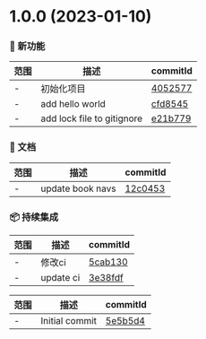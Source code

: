 # 1.0.0 (2023-01-10)

### 🌟 新功能
范围|描述|commitId
--|--|--
 - | 初始化项目 | [4052577](https://github.com/dengBox/studay-rust/commit/4052577)
 - | add hello world | [cfd8545](https://github.com/dengBox/studay-rust/commit/cfd8545)
 - | add lock file to gitignore | [e21b779](https://github.com/dengBox/studay-rust/commit/e21b779)


### 📝 文档
范围|描述|commitId
--|--|--
 - | update book navs | [12c0453](https://github.com/dengBox/studay-rust/commit/12c0453)


### 📦 持续集成
范围|描述|commitId
--|--|--
 - | 修改ci | [5cab130](https://github.com/dengBox/studay-rust/commit/5cab130)
 - | update ci | [3e38fdf](https://github.com/dengBox/studay-rust/commit/3e38fdf)


范围|描述|commitId
--|--|--
 - | Initial commit | [5e5b5d4](https://github.com/dengBox/studay-rust/commit/5e5b5d4)

